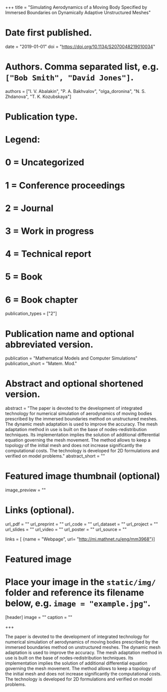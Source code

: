 +++
title = "Simulating Aerodynamics of a Moving Body Specified by Immersed Boundaries on Dynamically Adaptive Unstructured Meshes"

# Date first published.
date = "2019-01-01"
doi = "https://doi.org/10.1134/S2070048219010034"
# Authors. Comma separated list, e.g. `["Bob Smith", "David Jones"]`.
authors = ["I. V. Abalakin", "P. A. Bakhvalov", "olga_doronina", "N. S. Zhdanova", "T. K. Kozubskaya"]

# Publication type.
# Legend:
# 0 = Uncategorized
# 1 = Conference proceedings
# 2 = Journal
# 3 = Work in progress
# 4 = Technical report
# 5 = Book
# 6 = Book chapter
publication_types = ["2"]

# Publication name and optional abbreviated version.
publication = "Mathematical Models and Computer Simulations"
publication_short = "Matem. Mod."

# Abstract and optional shortened version.
abstract = "The paper is devoted to the development of integrated technology for numerical simulation of aerodynamics of moving bodies prescribed by the immersed boundaries method on unstructured meshes. The dynamic mesh adaptation is used to improve the accuracy. The mesh adaptation method in use is built on the base of nodes-redistribution techniques. Its implementation implies the solution of additional differential equation governing the mesh movement. The method allows to keep a topology of the initial mesh and does not increase significantly the computational costs. The technology is developed for 2D formulations and verified on model problems."
abstract_short = ""

# Featured image thumbnail (optional)
image_preview = ""

# Links (optional).
url_pdf = ""
url_preprint = ""
url_code = ""
url_dataset = ""
url_project = ""
url_slides = ""
url_video = ""
url_poster = ""
url_source = ""

links = [ {name = "Webpage", url= "http://mi.mathnet.ru/eng/mm3968"}]
# Featured image
# Place your image in the `static/img/` folder and reference its filename below, e.g. `image = "example.jpg"`.
[header]
image = ""
caption = ""

+++

The paper is devoted to the development of integrated technology for numerical simulation of aerodynamics of moving bodies prescribed by the immersed boundaries method on unstructured meshes. The dynamic mesh adaptation is used to improve the accuracy. The mesh adaptation method in use is built on the base of nodes-redistribution techniques. Its implementation implies the solution of additional differential equation governing the mesh movement. The method allows to keep a topology of the initial mesh and does not increase significantly the computational costs. The technology is developed for 2D formulations and verified on model problems.
